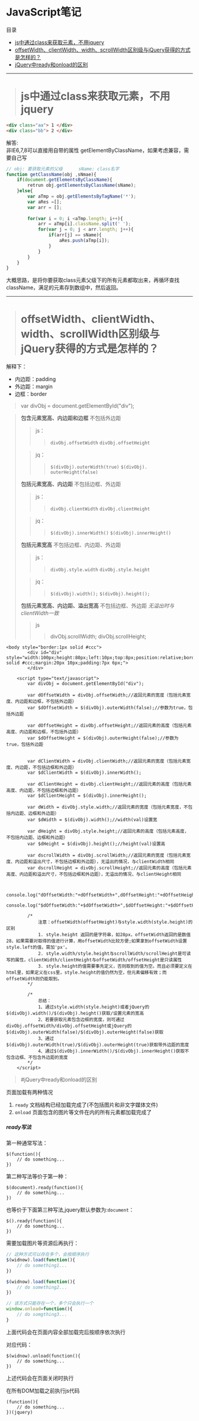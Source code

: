 # JavaScript笔记
目录
* [js中通过class来获取元素，不用jquery](#js中通过class来获取元素，不用jquery)
* [offsetWidth、clientWidth、width、scrollWidth区别级与jQuery获得的方式是怎样的？](#offsetWidth、clientWidth、width、scrollWidth区别级与jQuery获得的方式是怎样的？)
* [jQuery中ready和onload的区别](#jQuery中ready和onload的区别)
***
> # js中通过class来获取元素，不用jquery

```html
<div class="aa"> 1 </div>
<div class="bb"> 2 </div>
```
解答:  
非IE6,7,8可以直接用自带的属性 getElementByClassName，如果考虑兼容，需要自己写

```javascript
// obj: 要获取元素的父级      sName: class名字
function getClassName(obj ,sNmae){
    if(document.getElementsByClassName){
        retrun obj.getElementsByClassName(sName);
    }else{
        var aTmp = obj.getElementsByTagName('*');
        var aRes =[];
        var arr = [];
        
        for(var i = 0; i <aTmp.length; i++){
            arr = aTmp[i].className.split(' ');
            for(var j = 0; j < arr.length; j++){
                if(arr[j] == sName){
                    aRes.push(aTmp[i]);
                }
            }
        }
    }
}
```  
大概思路，是将你要获取class元素父级下的所有元素都取出来，再循环查找className，满足的元素存到数组中，然后返回。

***
> # offsetWidth、clientWidth、width、scrollWidth区别级与jQuery获得的方式是怎样的？

解释下：
* 内边距：padding
* 外边距：margin
* 边框：border

> var divObj = document.getElementById("div");

> **包含元素宽高、内边距和边框** 不包括外边距
>> js：
>>> `divObj.offsetWidth` 
>>>`divObj.offsetHeight`
>
>> jq：
>>>`$(divObj).outerWidth(true)` 
>>> `$(divObj). outerHeight(false)`
> 
> **包括元素宽高、内边距** 不包括边框、外边距
>> js：
>>>`divObj.clientWidth`
>>>`divObj.clientHeight`
>
>> jq：
>>> `$(divObj).innerWidth()`
>>>  `$(divObj).innerHeight()`
> 
> **包括元素宽高** 不包括边框、内边距、外边距
>> js： 
>>> `divObj.style.width`
>>> `divObj.style.height`
>
>> jq：
>>> `$(divObj).width();`
>>> `$(divObj).height();`
> 
> **包括元素宽高、内边距、溢出宽高** 不包括边框、外边距 *无溢出时与clientWidth一致*
>>js 
>>> divObj.scrollWidth;
>>> divObj.scrollHeight;


    <body style="border:1px solid #ccc">
            <div id="div" style="width:100px;height:80px;left:10px;top:8px;position:relative;border:1px solid #ccc;margin:20px 10px;padding:7px 6px;">
            </div>
    
        <script type="text/javascript">
            var divObj = document.getElementById("div");
    
            var dOffsetWidth = divObj.offsetWidth;//返回元素的宽度（包括元素宽度、内边距和边框，不包括外边距）
            var $dOffsetWidth = $(divObj).outerWidth(false);//参数为true，包括外边距
    
            var dOffsetHeight = divObj.offsetHeight;//返回元素的高度（包括元素高度、内边距和边框，不包括外边距）
            var $dOffsetHeight = $(divObj).outerHeight(false);//参数为true，包括外边距
    
    
            var dClientWidth = divObj.clientWidth;//返回元素的宽度（包括元素宽度、内边距，不包括边框和外边距）
            var $dClientWidth = $(divObj).innerWidth();
    
            var dClientHeight = divObj.clientHeight;//返回元素的高度（包括元素高度、内边距，不包括边框和外边距）
            var $dClientHeight = $(divObj).innerHeight();
    
            var dWidth = divObj.style.width;//返回元素的宽度（包括元素宽度，不包括内边距、边框和外边距）
            var $dWidth = $(divObj).width();//width(val)设置宽
    
            var dHeight = divObj.style.height;//返回元素的高度（包括元素高度，不包括内边距、边框和外边距）
            var $dHeight = $(divObj).height();//height(val)设置高
    
            var dscrollWidth = divObj.scrollWidth;//返回元素的宽度（包括元素宽度、内边距和溢出尺寸，不包括边框和外边距），无溢出的情况，与clientWidth相同
            var dscrollHeight = divObj.scrollHeight;//返回元素的高度（包括元素高度、内边距和溢出尺寸，不包括边框和外边距），无溢出的情况，与clientHeight相同
    
    
            console.log("dOffsetWidth:"+dOffsetWidth+",dOffsetHeight:"+dOffsetHeight+",dClientWidth:"+dClientWidth+",dClientHeight:"+dClientHeight+",dWidth:"+dWidth+",dHeight:"+dHeight+",dscrollWidth:"+dscrollWidth+",dscrollHeight:"+dscrollHeight);
            console.log("$dOffsetWidth:"+$dOffsetWidth+",$dOffsetHeight:"+$dOffsetHeight+",$dClientWidth:"+$dClientWidth+",$dClientHeight:"+$dClientHeight+",$dWidth:"+$dWidth+",$dHeight:"+$dHeight);
    
            /*
                注意：offsetWidth(offsetHeight)与style.width(style.height)的区别
                1. style.height 返回的是字符串，如28px，offsetWidth返回的是数值28，如果需要对取得的值进行计算，用offsetWidth比较方便;如果拿到offsetWidth设置style.left的值，需加'px'。
                2. style.width/style.height与scrollWidth/scrollHeight是可读写的属性，clientWidth/clientHeight与offsetWidth/offsetHeight是只读属性
                3. style.height的值需要事先定义，否则取到的值为空。而且必须要定义在html里，如果定义在css里，style.height的值仍然为空，但元素偏移有效；而offsetWidth则仍能取到。
            */
    
            /*
                总结：
                1、通过style.width(style.height)或者jQuery的$(divObj).width()/$(divObj).height()获取/设置元素的宽高
                2、若要获取元素包含边框的宽度，则可通过divObj.offsetWidth/divObj.offsetHeight或jQuery的$(divObj).outerWidth(false)/$(divObj).outerHeight(false)获取
                3、通过$(divObj).outerWidth(true)/$(divObj).outerHeight(true)获取带外边距的宽度
                4、通过$(divObj).innerWidth()/$(divObj).innerHeight()获取不包含边框、不包含外边距的宽度
            */
        </script>
</body>


> #jQuery中ready和onload的区别

页面加载有两种情况  

1. `ready` 文档结构已经加载完成了(不包括图片和非文字媒体文件)
2. `onload` 页面包含的图片等文件在内的所有元素都加载完成了

##### ready写法  
第一种通常写法：

```jquery
$(function(){
    // do something...
})
```

第二种写法等价于第一种：

```jquery
$(document).ready(function(){
    // do something...
})
```

也等价于下面第三种写法,jquery默认参数为:`document`：  
```jquery
$().ready(function(){
    // do something...
})
```

需要加载图片等资源后再执行：  
```javascript
// 这种方式可以存在多个，会按顺序执行
$(widnow).load(function(){
    // do something1...
})

$(widnow).load(function(){
    // do something2...
})

// 该方式只能存在一个，多个只会执行一个
window.onload=function(){
    // do somgthing3...
}
```  
上面代码会在页面内容全部加载完后按顺序依次执行

对应代码：  
```jquery
$(widnow).unload(function(){
    // do something...
})
```  
上述代码会在页面关闭时执行

在所有DOM加载之前执行js代码  
```jquery
(function(){
    // do something...
})(jquery)
```

